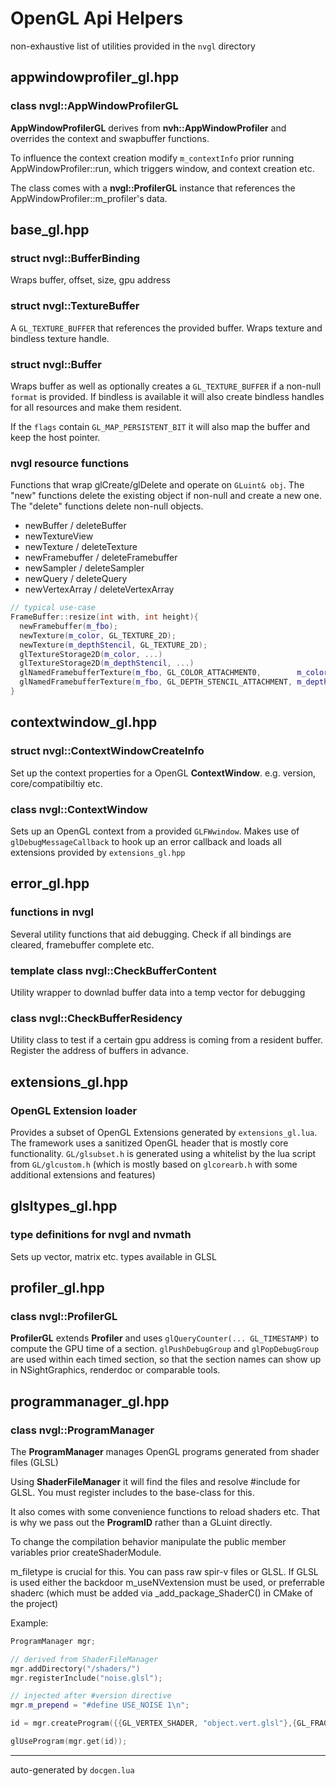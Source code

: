 # OpenGL Api Helpers

non-exhaustive list of utilities provided in the `nvgl` directory

## appwindowprofiler_gl.hpp

### class **nvgl::AppWindowProfilerGL**

**AppWindowProfilerGL** derives from **nvh::AppWindowProfiler**
and overrides the context and swapbuffer functions.

To influence the context creation modify
`m_contextInfo` prior running AppWindowProfiler::run,
which triggers window, and context creation etc.

The class comes with a **nvgl::ProfilerGL** instance that references the 
AppWindowProfiler::m_profiler's data.

## base_gl.hpp

### struct **nvgl::BufferBinding**
Wraps buffer, offset, size, gpu address


### struct **nvgl::TextureBuffer**
A `GL_TEXTURE_BUFFER` that references the provided buffer.
Wraps texture and bindless texture handle.


### struct **nvgl::Buffer**
Wraps buffer as well as optionally creates a `GL_TEXTURE_BUFFER` if
a non-null `format` is provided. If bindless is available it will
also create bindless handles for all resources and make them resident.

If the `flags` contain `GL_MAP_PERSISTENT_BIT` it will also map
the buffer and keep the host pointer.


### nvgl resource functions

Functions that wrap glCreate/glDelete and operate on `GLuint& obj`.
The "new" functions delete the existing object if non-null and create a new one.
The "delete" functions delete non-null objects.

* newBuffer / deleteBuffer
* newTextureView
* newTexture / deleteTexture
* newFramebuffer / deleteFramebuffer
* newSampler / deleteSampler
* newQuery / deleteQuery
* newVertexArray / deleteVertexArray

~~~ C++
// typical use-case
FrameBuffer::resize(int with, int height){
  newFramebuffer(m_fbo);
  newTexture(m_color, GL_TEXTURE_2D);
  newTexture(m_depthStencil, GL_TEXTURE_2D);
  glTextureStorage2D(m_color, ...)
  glTextureStorage2D(m_depthStencil, ...)
  glNamedFramebufferTexture(m_fbo, GL_COLOR_ATTACHMENT0,        m_color, 0);
  glNamedFramebufferTexture(m_fbo, GL_DEPTH_STENCIL_ATTACHMENT, m_depthStencil, 0);
}
~~~

## contextwindow_gl.hpp

### struct **nvgl::ContextWindowCreateInfo**

Set up the context properties for a OpenGL **ContextWindow**.
e.g. version, core/compatibiltiy etc.


### class **nvgl::ContextWindow**

Sets up an OpenGL context from a provided `GLFWwindow`.
Makes use of `glDebugMessageCallback` to hook up an error callback
and loads all extensions provided by `extensions_gl.hpp`

## error_gl.hpp

### functions in nvgl

Several utility functions that aid debugging. Check if all bindings
are cleared, framebuffer complete etc.


### template class **nvgl::CheckBufferContent**
Utility wrapper to downlad buffer data into a temp vector for debugging


### class **nvgl::CheckBufferResidency**
Utility class to test if a certain gpu address is coming from
a resident buffer. Register the address of buffers in advance.

## extensions_gl.hpp

### OpenGL Extension loader
Provides a subset of OpenGL Extensions generated by `extensions_gl.lua`.
The framework uses a sanitized OpenGL header that is mostly core functionality.
`GL/glsubset.h` is generated using a whitelist by the lua script
from `GL/glcustom.h` (which is mostly based on `glcorearb.h` with some
additional extensions and features)

## glsltypes_gl.hpp

### type definitions for nvgl and nvmath
Sets up vector, matrix etc. types available in GLSL

## profiler_gl.hpp

### class **nvgl::ProfilerGL**

**ProfilerGL** extends **Profiler** and uses `glQueryCounter(... GL_TIMESTAMP)`
to compute the GPU time of a section.
`glPushDebugGroup` and `glPopDebugGroup` are used within each timed
section, so that the section names can show up in NSightGraphics,
renderdoc or comparable tools.

## programmanager_gl.hpp

### class **nvgl::ProgramManager**

The **ProgramManager** manages OpenGL programs generated from shader files (GLSL)

Using **ShaderFileManager** it will find the files and resolve #include for GLSL.
You must register includes to the base-class for this.

It also comes with some convenience functions to reload shaders etc.
That is why we pass out the **ProgramID** rather than a GLuint directly.

To change the compilation behavior manipulate the public member variables
prior createShaderModule.

m_filetype is crucial for this. You can pass raw spir-v files or GLSL.
If GLSL is used either the backdoor m_useNVextension must be used, or
preferrable shaderc (which must be added via _add_package_ShaderC() in CMake of the project)

Example:

``` c++
ProgramManager mgr;

// derived from ShaderFileManager
mgr.addDirectory("/shaders/")
mgr.registerInclude("noise.glsl");

// injected after #version directive
mgr.m_prepend = "#define USE_NOISE 1\n";

id = mgr.createProgram({{GL_VERTEX_SHADER, "object.vert.glsl"},{GL_FRAGMENT_SHADER, "object.frag.glsl"}}):

glUseProgram(mgr.get(id));
```




_____
auto-generated by `docgen.lua`
